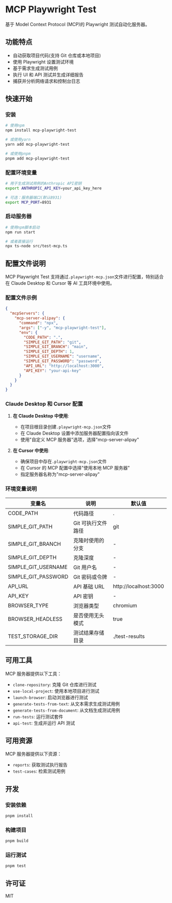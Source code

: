 # MCP Playwright Test

基于 Model Context Protocol (MCP)的 Playwright 测试自动化服务器。

## 功能特点

- 自动获取项目代码(支持 Git 仓库或本地项目)
- 使用 Playwright 设置测试环境
- 基于需求生成测试用例
- 执行 UI 和 API 测试并生成详细报告
- 捕获并分析网络请求和控制台日志

## 快速开始

### 安装

```bash
# 使用npm
npm install mcp-playwright-test

# 或使用yarn
yarn add mcp-playwright-test

# 或使用pnpm
pnpm add mcp-playwright-test
```

### 配置环境变量

```bash
# 用于生成测试用例的Anthropic API密钥
export ANTHROPIC_API_KEY=your_api_key_here

# 可选：服务器端口(默认8931)
export MCP_PORT=8931
```

### 启动服务器

```bash
# 使用npm脚本启动
npm run start

# 或者直接运行
npx ts-node src/test-mcp.ts
```

## 配置文件说明

MCP Playwright Test 支持通过`.playwright-mcp.json`文件进行配置，特别适合在 Claude Desktop 和 Cursor 等 AI 工具环境中使用。

### 配置文件示例

```json
{
  "mcpServers": {
    "mcp-server-alipay": {
      "command": "npx",
      "args": ["-y", "mcp-playwright-test"],
      "env": {
        "CODE_PATH": ".",
        "SIMPLE_GIT_PATH": "git",
        "SIMPLE_GIT_BRANCH": "main",
        "SIMPLE_GIT_DEPTH": 1,
        "SIMPLE_GIT_USERNAME": "username",
        "SIMPLE_GIT_PASSWORD": "password",
        "API_URL": "http://localhost:3000",
        "API_KEY": "your-api-key"
      }
    }
  }
}
```

### Claude Desktop 和 Cursor 配置

1. **在 Claude Desktop 中使用**:

   - 在项目根目录创建`.playwright-mcp.json`文件
   - 在 Claude Desktop 设置中添加服务器配置指向该文件
   - 使用"自定义 MCP 服务器"选项，选择"mcp-server-alipay"

2. **在 Cursor 中使用**:
   - 确保项目中存在`.playwright-mcp.json`文件
   - 在 Cursor 的 MCP 配置中选择"使用本地 MCP 服务器"
   - 指定服务器名称为"mcp-server-alipay"

### 环境变量说明

| 变量名              | 说明               | 默认值                |
| ------------------- | ------------------ | --------------------- |
| CODE_PATH           | 代码路径           | .                     |
| SIMPLE_GIT_PATH     | Git 可执行文件路径 | git                   |
| SIMPLE_GIT_BRANCH   | 克隆时使用的分支   | -                     |
| SIMPLE_GIT_DEPTH    | 克隆深度           | -                     |
| SIMPLE_GIT_USERNAME | Git 用户名         | -                     |
| SIMPLE_GIT_PASSWORD | Git 密码或令牌     | -                     |
| API_URL             | API 基础 URL       | http://localhost:3000 |
| API_KEY             | API 密钥           | -                     |
| BROWSER_TYPE        | 浏览器类型         | chromium              |
| BROWSER_HEADLESS    | 是否使用无头模式   | true                  |
| TEST_STORAGE_DIR    | 测试结果存储目录   | ./test-results        |

## 可用工具

MCP 服务器提供以下工具：

- `clone-repository`: 克隆 Git 仓库进行测试
- `use-local-project`: 使用本地项目进行测试
- `launch-browser`: 启动浏览器进行测试
- `generate-tests-from-text`: 从文本需求生成测试用例
- `generate-tests-from-document`: 从文档生成测试用例
- `run-tests`: 运行测试套件
- `api-test`: 生成并运行 API 测试

## 可用资源

MCP 服务器提供以下资源：

- `reports`: 获取测试执行报告
- `test-cases`: 检索测试用例

## 开发

### 安装依赖

```bash
pnpm install
```

### 构建项目

```bash
pnpm build
```

### 运行测试

```bash
pnpm test
```

## 许可证

MIT
